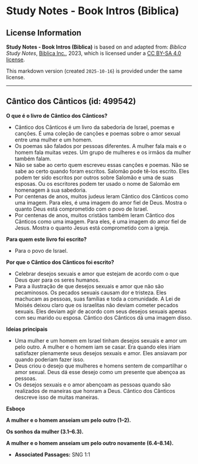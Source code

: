 # Study Notes - Book Intros (Biblica)

## License Information

**Study Notes - Book Intros (Biblica)** is based on and adapted from: _Biblica Study Notes_, [Biblica Inc.](https://www.biblica.com/), 2023, which is licensed under a [CC BY-SA 4.0 license](https://creativecommons.org/licenses/by-sa/4.0/legalcode.en).

This markdown version (created `2025-10-16`) is provided under the same license.



--------------------------------

## Cântico dos Cânticos (id: 499542)

**O que é o livro de** **Cântico dos Cânticos?**

* Cântico dos Cânticos é um livro da sabedoria de Israel, poemas e canções. É uma coleção de canções e poemas sobre o amor sexual entre uma mulher e um homem.
* Os poemas são falados por pessoas diferentes. A mulher fala mais e o homem fala muitas vezes. Um grupo de mulheres e os irmãos da mulher também falam.
* Não se sabe ao certo quem escreveu essas canções e poemas. Não se sabe ao certo quando foram escritos. Salomão pode tê\-los escrito. Eles podem ter sido escritos por outros sobre Salomão e uma de suas esposas. Ou os escritores podem ter usado o nome de Salomão em homenagem à sua sabedoria.
* Por centenas de anos, muitos judeus leram Cântico dos Cânticos como uma imagem. Para eles, é uma imagem do amor fiel de Deus. Mostra o quanto Deus está comprometido com o povo de Israel.
* Por centenas de anos, muitos cristãos também leram Cântico dos Cânticos como uma imagem. Para eles, é uma imagem do amor fiel de Jesus. Mostra o quanto Jesus está comprometido com a igreja.

**Para quem este livro foi escrito?**

* Para o povo de Israel.

**Por que o Cântico dos Cânticos foi escrito?**

* Celebrar desejos sexuais e amor que estejam de acordo com o que Deus quer para os seres humanos.
* Para a ilustração de que desejos sexuais e amor que não são pecaminosos. Os pecados sexuais causam dor e tristeza. Eles machucam as pessoas, suas famílias e toda a comunidade. A Lei de Moisés deixou claro que os israelitas não deviam cometer pecados sexuais. Eles deviam agir de acordo com seus desejos sexuais apenas com seu marido ou esposa. Cântico dos Cânticos dá uma imagem disso.

**Ideias principais**

* Uma mulher e um homem em Israel tinham desejos sexuais e amor um pelo outro. A mulher e o homem iam se casar. Era quando eles iriam satisfazer plenamente seus desejos sexuais e amor. Eles ansiavam por quando poderiam fazer isso.
* Deus criou o desejo que mulheres e homens sentem de compartilhar o amor sexual. Deus dá esse desejo como um presente que abençoa as pessoas.
* Os desejos sexuais e o amor abençoam as pessoas quando são realizados de maneiras que honram a Deus. Cântico dos Cânticos descreve isso de muitas maneiras.

**Esboço**

**A mulher e o homem anseiam um pelo outro (1–2\).**

**Os sonhos da mulher (3\.1–6\.3\).**

**A mulher e o homem anseiam um pelo outro novamente (6\.4–8\.14\).**

* **Associated Passages:** SNG 1:1

